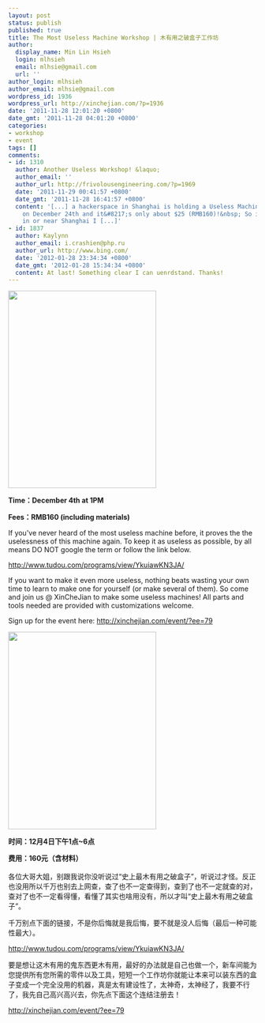 ```yaml
---
layout: post
status: publish
published: true
title: The Most Useless Machine Workshop | 木有用之破盒子工作坊
author:
  display_name: Min Lin Hsieh
  login: mlhsieh
  email: mlhsie@gmail.com
  url: ''
author_login: mlhsieh
author_email: mlhsie@gmail.com
wordpress_id: 1936
wordpress_url: http://xinchejian.com/?p=1936
date: '2011-11-28 12:01:20 +0800'
date_gmt: '2011-11-28 04:01:20 +0800'
categories:
- workshop
- event
tags: []
comments:
- id: 1310
  author: Another Useless Workshop! &laquo;
  author_email: ''
  author_url: http://frivolousengineering.com/?p=1969
  date: '2011-11-29 00:41:57 +0800'
  date_gmt: '2011-11-28 16:41:57 +0800'
  content: '[...] a hackerspace in Shanghai is holding a Useless Machine Workshop
    on December 24th and it&#8217;s only about $25 (RMB160)!&nbsp; So if you&#8217;re
    in or near Shanghai I [...]'
- id: 1837
  author: Kaylynn
  author_email: i.crashien@php.ru
  author_url: http://www.bing.com/
  date: '2012-01-28 23:34:34 +0800'
  date_gmt: '2012-01-28 15:34:34 +0800'
  content: At last! Something clear I can uenrdstand. Thanks!
---
```

<p><!--:en-->
<p><img width="300" height="400" src="http://xinchejian.com/wp-content/uploads/2011/11/wpid-IMG_20111106_124310.jpg" alt="" /></p></p>
<p><strong>Time：December 4th at 1PM</strong></p></p>
<p><strong>Fees：RMB160 (including materials) </strong></p></p>
<p>If you've never heard of the most useless machine before, it proves the the uselessness of this machine again. To keep it as useless as possible, by all means DO NOT google the term or follow the link below.</p></p>
<p><a href="http://www.tudou.com/programs/view/YkuiawKN3JA/">http://www.tudou.com/programs/view/YkuiawKN3JA/</a></p></p>
<p>If you want to make it even more useless, nothing beats wasting your own time to learn to make one for yourself (or make several of them). So come and join us @ XinCheJian to make some useless machines! All parts and<br />
tools needed are provided with customizations welcome.</p></p>
<p>Sign up for the event here: <a href="http://xinchejian.com/event/?ee=79">http://xinchejian.com/event/?ee=79</a></p><!--:--><!--:zh-->
<p><img width="300" height="400" src="http://xinchejian.com/wp-content/uploads/2011/11/wpid-IMG_20111106_124310.jpg" alt="" /></p></p>
<p><strong>时间：12月4日下午1点~6点</strong></p></p>
<p><strong>费用：160元（含材料）</strong></br><br />
各位大哥大姐，别跟我说你没听说过&ldquo;史上最木有用之破盒子&rdquo;，听说过才怪。反正也没用所以千万也别去上网查，查了也不一定查得到，查到了也不一定就查的对，查对了也不一定看得懂，看懂了其实也啥用没有，所以才叫&ldquo;史上最木有用之破盒子&rdquo;。</p></p>
<p>千万别点下面的链接，不是你后悔就是我后悔，要不就是没人后悔（最后一种可能性最大）。</p></p>
<p><a href="http://www.tudou.com/programs/view/YkuiawKN3JA/">http://www.tudou.com/programs/view/YkuiawKN3JA/</a></p></p>
<p>要是想让这木有用的鬼东西更木有用，最好的办法就是自己也做一个，新车间能为您提供所有您所需的零件以及工具，短短一个工作坊你就能让本来可以装东西的盒子变成一个完全没用的机器，真是太有建设性了，太神奇，太神经了，我要不行了，我先自己高兴高兴去，你先点下面这个连结注册去！</p></p>
<p><a href="http://xinchejian.com/event/?ee=79">http://xinchejian.com/event/?ee=79</a><!--:--></p>
